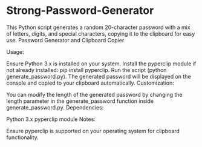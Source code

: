 # Strong-Password-Generator
This Python script generates a random 20-character password with a mix of letters, digits, and special characters, copying it to the clipboard for easy use.
Password Generator and Clipboard Copier

Usage:

Ensure Python 3.x is installed on your system.
Install the pyperclip module if not already installed: pip install pyperclip.
Run the script (python generate_password.py).
The generated password will be displayed on the console and copied to your clipboard automatically.
Customization:

You can modify the length of the generated password by changing the length parameter in the generate_password function inside generate_password.py.
Dependencies:

Python 3.x
pyperclip module
Notes:

Ensure pyperclip is supported on your operating system for clipboard functionality.
